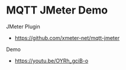 # MQTT JMeter Demo

JMeter Plugin
* https://github.com/xmeter-net/mqtt-jmeter

Demo
* https://youtu.be/OYRh_gciB-o
